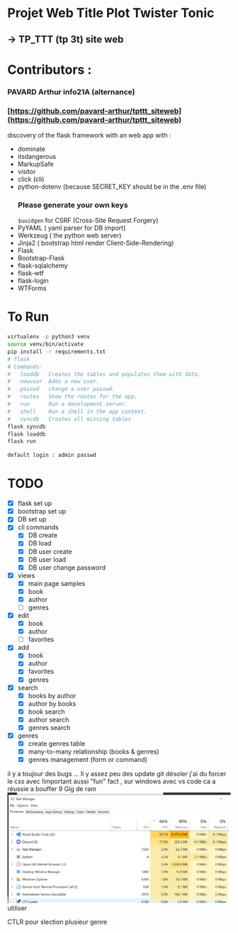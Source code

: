 # Projet Web Title Plot Twister Tonic 
## -> TP_TTT (tp 3t) site web
# Contributors : 
### PAVARD Arthur info21A (alternance)
### [https://github.com/pavard-arthur/tpttt_siteweb](https://github.com/pavard-arthur/tpttt_siteweb)

discovery of the flask framework with an web app 
with : 
- dominate
- itsdangerous
- MarkupSafe
- visitor
- click (cli)
- python-dotenv (because SECRET_KEY should be in the .env file)
    ### **Please generate your own keys**
    ```$uuidgen```
    for CSRF (Cross-Site Request Forgery)
- PyYAML ( yaml parser for DB import)
- Werkzeug ( the python web server)
- Jinja2 ( bootstrap html render Client-Side-Rendering)
- Flask
- Bootstrap-Flask
- flask-sqlalchemy
- flask-wtf
- flask-login
- WTForms

# To Run

```bash
virtualenv -p python3 venv
source venv/bin/activate
pip install -r requirements.txt
# flask
# Commands:
#   loaddb   Creates the tables and populates them with data.
#   newuser  Adds a new user.
#   passwd   change a user passwd.
#   routes   Show the routes for the app.
#   run      Run a development server.
#   shell    Run a shell in the app context.
#   syncdb   Creates all missing tables
flask syncdb
flask loaddb
flask run
```

```bash
default login : admin passwd
```

# TODO
- [X] flask set up
- [X] bootstrap set up
- [X] DB set up
- [X] cli commands
    - [X] DB create
    - [X] DB load
    - [X] DB user create
    - [X] DB user load
    - [X] DB user change password
- [X] views
    - [X] main page samples
    - [X] book
    - [X] author
    - [ ] genres
- [X] edit
    - [X] book
    - [X] author
    - [ ] favorites
- [X] add
    - [X] book
    - [X] author
    - [X] favorites
    - [X] genres
- [X] search
    - [X] books by author
    - [X] author by books
    - [X] book search
    - [X] author search
    - [X] genres search
- [X] genres
    - [X] create genres table
    - [X] many-to-many relationship (books & genres)
    - [X] genres management (form or command)

il y a toujour des bugs ...
ll y assez peu des update git désoler 
j'ai du forcer le css avec !important
aussi "fun" fact , sur windows avec vs code
ca a réussie a bouffer 9 Gig de ram
![image](./our_ram.png)utiliser 

CTLR pour slection plusieur genre